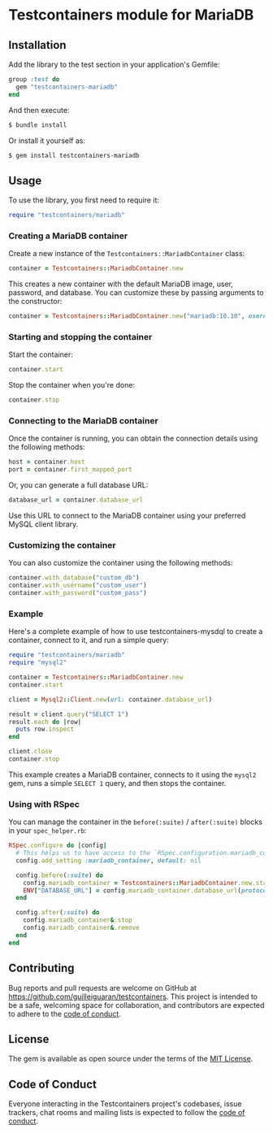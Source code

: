 # Testcontainers module for MariaDB

## Installation

Add the library to the test section in your application's Gemfile:

```ruby
group :test do
  gem "testcontainers-mariadb"
end
```

And then execute:

```bash
$ bundle install
```

Or install it yourself as:

```bash
$ gem install testcontainers-mariadb
```

## Usage

To use the library, you first need to require it:

```ruby
require "testcontainers/mariadb"
```

### Creating a MariaDB container

Create a new instance of the `Testcontainers::MariadbContainer` class:

```ruby
container = Testcontainers::MariadbContainer.new
```


This creates a new container with the default MariaDB image, user, password, and database. You can customize these by passing arguments to the constructor:

```ruby
container = Testcontainers::MariadbContainer.new("mariadb:10.10", username: "custom_user", password: "custom_pass", database: "custom_db")
```


### Starting and stopping the container

Start the container:

```ruby
container.start
```


Stop the container when you're done:

```ruby
container.stop
```

### Connecting to the MariaDB container

Once the container is running, you can obtain the connection details using the following methods:

```ruby
host = container.host
port = container.first_mapped_port
```


Or, you can generate a full database URL:

```ruby
database_url = container.database_url
```

Use this URL to connect to the MariaDB container using your preferred MySQL client library.

### Customizing the container

You can also customize the container using the following methods:

```ruby
container.with_database("custom_db")
container.with_username("custom_user")
container.with_password("custom_pass")
```

### Example

Here's a complete example of how to use testcontainers-mysdql to create a container, connect to it, and run a simple query:

```ruby
require "testcontainers/mariadb"
require "mysql2"

container = Testcontainers::MariadbContainer.new
container.start

client = Mysql2::Client.new(url: container.database_url)

result = client.query("SELECT 1")
result.each do |row|
  puts row.inspect
end

client.close
container.stop
```

This example creates a MariaDB container, connects to it using the `mysql2` gem, runs a simple `SELECT 1` query, and then stops the container.

### Using with RSpec

You can manage the container in the `before(:suite)` / `after(:suite)` blocks in your `spec_helper.rb`:

```ruby
RSpec.configure do |config|
  # This helps us to have access to the `RSpec.configuration.mariadb_container` without using global variables.
  config.add_setting :mariadb_container, default: nil

  config.before(:suite) do
    config.mariadb_container = Testcontainers::MariadbContainer.new.start
    ENV["DATABASE_URL"] = config.mariadb_container.database_url(protocol: "mysql2") # or you can expose it to a fixed port and use database.yml for configuration
  end

  config.after(:suite) do
    config.mariadb_container&.stop
    config.mariadb_container&.remove
  end
end
```

## Contributing

Bug reports and pull requests are welcome on GitHub at https://github.com/guilleiguaran/testcontainers. This project is intended to be a safe, welcoming space for collaboration, and contributors are expected to adhere to the [code of conduct](https://github.com/guilleiguaran/testcontainers-ruby/blob/main/CODE_OF_CONDUCT.md).

## License

The gem is available as open source under the terms of the [MIT License](https://opensource.org/licenses/MIT).

## Code of Conduct

Everyone interacting in the Testcontainers project's codebases, issue trackers, chat rooms and mailing lists is expected to follow the [code of conduct](https://github.com/guilleiguaran/testcontainers-ruby/blob/main/CODE_OF_CONDUCT.md).
